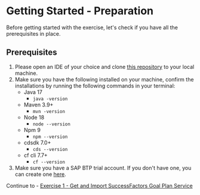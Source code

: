 # Getting Started - Preparation

Before getting started with the exercise, let's check if you have all the prerequisites in place.

## Prerequisites

1. Please open an IDE of your choice and clone [this repository](https://github.com/SAP-samples/teched2023-AD266) to your local machine.
2. Make sure you have the following installed on your machine, confirm the installations by running the following commands in your terminal:
    - Java 17
      - `java -version`
    - Maven 3.9+ 
      - `mvn -version`
    - Node 18
      - `node --version`
    - Npm 9
      - `npm --version`
    - cdsdk 7.0+
      - `cds --version`
    - cf cli 7.7+
      - `cf --version` 
3. Make sure you have a SAP BTP trial account. If you don't have one, you can create one [here](https://developers.sap.com/tutorials/hcp-create-trial-account.html).

Continue to - [Exercise 1 - Get and Import SuccessFactors Goal Plan Service ](../ex1/README.md)

